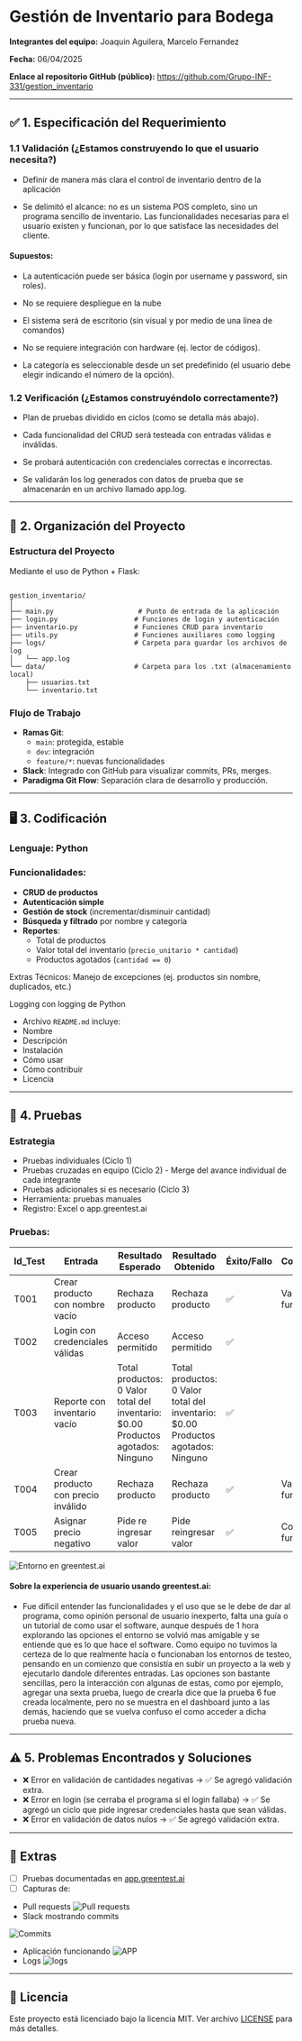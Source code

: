 # Gestión de Inventario para Bodega

**Integrantes del equipo:** Joaquin Aguilera, Marcelo Fernandez

**Fecha:** 06/04/2025

**Enlace al repositorio GitHub (público):** https://github.com/Grupo-INF-331/gestion_inventario

---

## ✅ 1. Especificación del Requerimiento
### 1.1 Validación (¿Estamos construyendo lo que el usuario necesita?)

- Definir de manera más clara el control de inventario dentro de la aplicación

- Se delimitó el alcance: no es un sistema POS completo, sino un programa sencillo de inventario. Las funcionalidades necesarias para el usuario existen y funcionan, por lo que satisface las necesidades del cliente.

#### Supuestos:

- La autenticación puede ser básica (login por username y password, sin roles).

- No se requiere despliegue en la nube

- El sistema será de escritorio (sin visual y por medio de una línea de comandos)

- No se requiere integración con hardware (ej. lector de códigos).

- La categoría es seleccionable desde un set predefinido (el usuario debe elegir indicando el número de la opción).

### 1.2 Verificación (¿Estamos construyéndolo correctamente?)
- Plan de pruebas dividido en ciclos (como se detalla más abajo).

- Cada funcionalidad del CRUD será testeada con entradas válidas e inválidas.

- Se probará autenticación con credenciales correctas e incorrectas.

- Se validarán los log generados con datos de prueba que se almacenarán en un archivo llamado app.log.

---

## 🧠 2. Organización del Proyecto
### Estructura del Proyecto
Mediante el uso de Python + Flask:

```arduino

gestion_inventario/
│
├── main.py                     # Punto de entrada de la aplicación
├── login.py                   # Funciones de login y autenticación
├── inventario.py              # Funciones CRUD para inventario
├── utils.py                   # Funciones auxiliares como logging
├── logs/                      # Carpeta para guardar los archivos de log
│   └── app.log
└── data/                      # Carpeta para los .txt (almacenamiento local)
    ├── usuarios.txt
    └── inventario.txt

```
### Flujo de Trabajo

- **Ramas Git**:
  - `main`: protegida, estable
  - `dev`: integración
  - `feature/*`: nuevas funcionalidades
- **Slack**: Integrado con GitHub para visualizar commits, PRs, merges.
- **Paradigma Git Flow**: Separación clara de desarrollo y producción.

---

## 🖥️ 3. Codificación

### Lenguaje: Python

### Funcionalidades:

- **CRUD de productos**
- **Autenticación simple**
- **Gestión de stock** (incrementar/disminuir cantidad)
- **Búsqueda y filtrado** por nombre y categoría
- **Reportes**:
  - Total de productos
  - Valor total del inventario (`precio_unitario * cantidad`)
  - Productos agotados (`cantidad == 0`)

Extras Técnicos:
Manejo de excepciones (ej. productos sin nombre, duplicados, etc.)

Logging con logging de Python

- Archivo `README.md` incluye:
- Nombre
- Descripción
- Instalación
- Cómo usar
- Cómo contribuir
- Licencia

---

## 🧪 4. Pruebas

### Estrategia

- Pruebas individuales (Ciclo 1)
- Pruebas cruzadas en equipo (Ciclo 2) - Merge del avance individual de cada integrante
- Pruebas adicionales si es necesario (Ciclo 3)
- Herramienta: pruebas manuales
- Registro: Excel o app.greentest.ai

### Pruebas:

| Id_Test | Entrada                         | Resultado Esperado               | Resultado Obtenido         | Éxito/Fallo | Comentario              |
|---------|----------------------------------|----------------------------------|-----------------------------|--------------|--------------------------|
| T001    | Crear producto con nombre vacío        | Rechaza producto                 | Rechaza producto            | ✅            | Validación funciona       |
| T002    | Login con credenciales válidas   | Acceso permitido                 | Acceso permitido            | ✅            |                          |
| T003    | Reporte con inventario vacío     | Total productos: 0 Valor total del inventario: $0.00 Productos agotados: Ninguno| Total productos: 0 Valor total del inventario: $0.00 Productos agotados: Ninguno | ✅      |                          |
| T004    | Crear producto con precio inválido       | Rechaza producto                 | Rechaza producto            | ✅            | Validación funciona       |
| T005    | Asignar precio negativo       | Pide re ingresar valor              | Pide reingresar valor           | ✅            | Control funciona   |

![Entorno en greentest.ai](img_entregable/image1.png)
#### Sobre la experiencia de usuario usando greentest.ai:
- Fue díficil entender las funcionalidades y el uso que se le debe de dar al programa, como opinión personal de usuario inexperto, falta una guía o un tutorial de como usar el software, aunque después de 1 hora explorando las opciones el entorno se volvió mas amigable y se entiende que es lo que hace el software. Como equipo no tuvimos la certeza de lo que realmente hacía o funcionaban los entornos de testeo, pensando en un comienzo que consistía en subir un proyecto a la web y ejecutarlo dandole diferentes entradas. Las opciones son bastante sencillas, pero la interacción con algunas de estas, como por ejemplo, agregar una sexta prueba, luego de crearla dice que la prueba 6 fue creada localmente, pero no se muestra en el dashboard junto a las demás, haciendo que se vuelva confuso el como acceder a dicha prueba nueva. 

---

## ⚠️ 5. Problemas Encontrados y Soluciones

- ❌ Error en validación de cantidades negativas → ✅ Se agregó validación extra.
- ❌ Error en login (se cerraba el programa si el login fallaba) → ✅ Se agregó un ciclo que pide ingresar credenciales hasta que sean válidas.
- ❌ Error en validación de datos nulos → ✅ Se agregó validación extra.

---

## 📎 Extras

- [ ] Pruebas documentadas en [app.greentest.ai](https://app.greentest.ai)
- [ ] Capturas de:
- Pull requests
![Pull requests](img_entregable/commits.jpeg)
- Slack mostrando commits
  
![Commits](img_entregable/slack.jpeg)
- Aplicación funcionando
![APP](img_entregable/commits.jpeg)
- Logs
![logs](img_entregable/logs.png)

---

## 📌 Licencia

Este proyecto está licenciado bajo la licencia MIT. Ver archivo [LICENSE](LICENSE) para más detalles.
